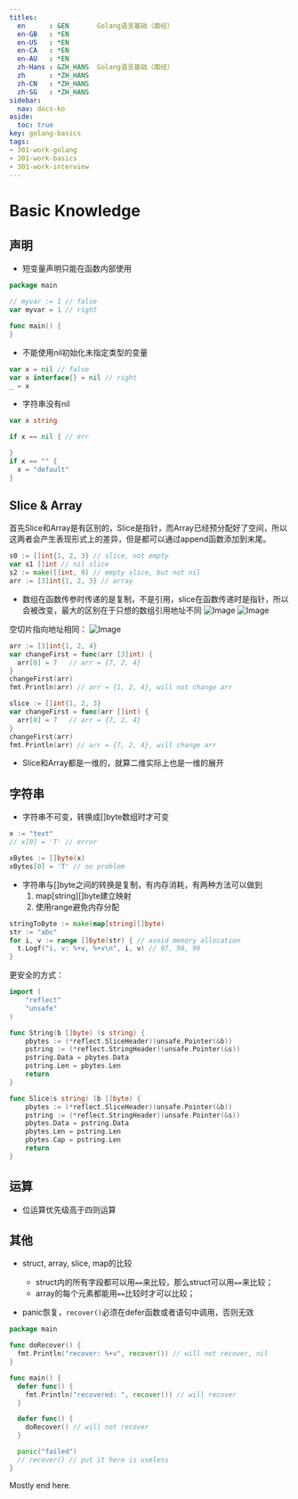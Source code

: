 ```yaml
---
titles: 
  en      : &EN       Golang语言基础（面经）
  en-GB   : *EN
  en-US   : *EN
  en-CA   : *EN
  en-AU   : *EN
  zh-Hans : &ZH_HANS  Golang语言基础（面经）
  zh      : *ZH_HANS
  zh-CN   : *ZH_HANS
  zh-SG   : *ZH_HANS
sidebar:
  nav: docs-ko
aside:
  toc: true
key: golang-basics
tags:
- 301-work-golang
- 301-work-basics
- 301-work-interview
---
```


# Basic Knowledge

## 声明

- 短变量声明只能在函数内部使用

```go
package main

// myvar := 1 // false
var myvar = 1 // right

func main() {
}
```

- 不能使用nil初始化未指定类型的变量

```go
var x = nil // false
var x interface{} = nil // right
_ = x
```

- 字符串没有nil

```go
var x string

if x == nil { // err

}
if x == "" {
  x = "default"
}
```

## Slice & Array

首先Slice和Array是有区别的，Slice是指针，而Array已经预分配好了空间，所以这两者会产生表现形式上的差异，但是都可以通过append函数添加到末尾。
```go
s0 := []int{1, 2, 3} // slice, not empty
var s1 []int // nil slice
s2 := make([]int, 0) // empty slice, but not nil
arr := [3]int{1, 2, 3} // array
```

- 数组在函数传参时传递的是复制，不是引用，slice在函数传递时是指针，所以会被改变，最大的区别在于只想的数组引用地址不同
![Image](https://mmbiz.qpic.cn/mmbiz_png/FmVWPHrDdnmEnIljHLiaRm4UQYQugoxmeN2PG36E45eGuuibRZQQQrnxAIb9EC67judR31DewqtrNiaw2nrs5rmDQ/640?wx_fmt=png&tp=webp&wxfrom=5&wx_lazy=1&wx_co=1)
![Image](https://mmbiz.qpic.cn/mmbiz_png/FmVWPHrDdnmEnIljHLiaRm4UQYQugoxmeN2PG36E45eGuuibRZQQQrnxAIb9EC67judR31DewqtrNiaw2nrs5rmDQ/640?wx_fmt=png&tp=webp&wxfrom=5&wx_lazy=1&wx_co=1)

空切片指向地址相同：
![Image](https://mmbiz.qpic.cn/mmbiz_png/FmVWPHrDdnmEnIljHLiaRm4UQYQugoxmeTsMB2g7bOhTvZmtR1BxqbRAMtPjZaLhUpHmMuItBiatVDCTLw1ejZxA/640?wx_fmt=png&tp=webp&wxfrom=5&wx_lazy=1&wx_co=1)

```go
arr := [3]int{1, 2, 4}
var changeFirst = func(arr [3]int) {
  arr[0] = 7   // arr = {7, 2, 4}
}
changeFirst(arr)
fmt.Println(arr) // arr = {1, 2, 4}, will not change arr

slice := []int{1, 2, 3}
var changeFirst = func(arr []int) {
  arr[0] = 7   // arr = {7, 2, 4}
}
changeFirst(arr)
fmt.Println(arr) // arr = {7, 2, 4}, will change arr
```

- Slice和Array都是一维的，就算二维实际上也是一维的展开

## 字符串

- 字符串不可变，转换成[]byte数组时才可变

```go
x := "text"
// x[0] = 'T' // error

xBytes := []byte(x)
xBytes[0] = 'T' // no problem
```

- 字符串与[]byte之间的转换是复制，有内存消耗，有两种方法可以做到
  1. map[string][]byte建立映射
  2. 使用range避免内存分配

```go
stringToByte := make(map[string][]byte)
str := "abc"
for i, v := range []byte(str) { // avoid memory allocation
  t.Logf("i, v: %+v, %+v\n", i, v) // 97, 98, 99
}
```

更安全的方式：

```go
import (
    "reflect"
    "unsafe"
)

func String(b []byte) (s string) {
    pbytes := (*reflect.SliceHeader)(unsafe.Pointer(&b))
    pstring := (*reflect.StringHeader)(unsafe.Pointer(&s))
    pstring.Data = pbytes.Data
    pstring.Len = pbytes.Len
    return
}

func Slice(s string) (b []byte) {
    pbytes := (*reflect.SliceHeader)(unsafe.Pointer(&b))
    pstring := (*reflect.StringHeader)(unsafe.Pointer(&s))
    pbytes.Data = pstring.Data
    pbytes.Len = pstring.Len
    pbytes.Cap = pstring.Len
    return
}
```

## 运算

- 位运算优先级高于四则运算

## 其他

- struct, array, slice, map的比较
  - struct内的所有字段都可以用`==`来比较，那么struct可以用`==`来比较；
  - array的每个元素都能用`==`比较时才可以比较；

- panic恢复，`recover()`必须在defer函数或者语句中调用，否则无效

```go
package main

func doRecover() {
  fmt.Println("recover: %+v", recover()) // will not recover, nil
}

func main() {
  defer func() {
    fmt.Println("recovered: ", recover()) // will recover
  }

  defer func() {
    doRecover() // will not recover
  }

  panic("failed")
  // recover() // put it here is useless
}
```

Mostly end here. 
